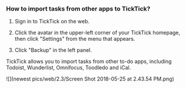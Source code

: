 ### How to import tasks from other apps to TickTick?

1. Sign in to TickTick on the web.

2. Click the avatar in the upper-left corner of your TickTick homepage, then click "Settings" from the menu that appears.

3. Click "Backup" in the left panel.

TickTick allows you to import tasks from other to-do apps, including Todoist, Wunderlist, Omnifocus, Toodledo and iCal.


![](newest pics/web/2.3/Screen Shot 2018-05-25 at 2.43.54 PM.png)